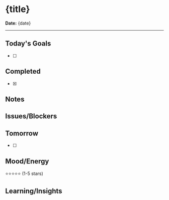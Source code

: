 # {title}

**Date:** {date}

---

## Today's Goals
- [ ] 

## Completed
- [x] 

## Notes

## Issues/Blockers

## Tomorrow
- [ ] 

## Mood/Energy
⭐⭐⭐⭐⭐ (1-5 stars)

## Learning/Insights